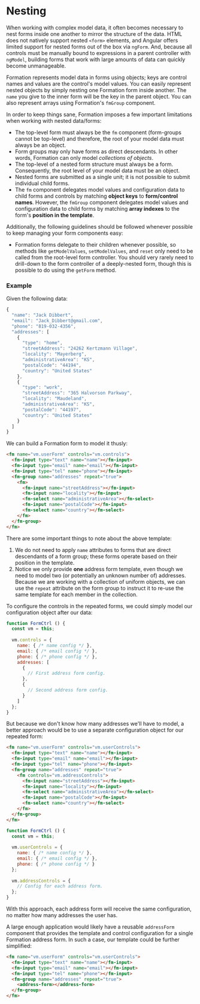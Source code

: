 # Nesting

When working with complex model data, it often becomes necessary to nest forms inside one another to mirror the structure of the data. HTML does not natively support nested `<form>` elements, and Angular offers limited support for nested forms out of the box via `ngForm`. And, because all controls must be manually bound to expressions in a parent controller with `ngModel`, building forms that work with large amounts of data can quickly become unmanageable.

Formation represents model data in forms using objects; keys are control names and values are the control's model values. You can easily represent nested objects by simply nesting one Formation form inside another. The `name` you give to the inner form will be the key in the parent object. You can also represent arrays using Formation's `fmGroup` component.

In order to keep things sane, Formation imposes a few important limitations when working with nested data/forms:

* The top-level form must always be the `fm` component \(form-groups cannot be top-level\) and therefore, the root of your model data must always be an object.
* Form groups may only have forms as direct descendants. In other words, Formation can only model _collections of objects_.
* The top-level of a nested form structure must always be a form. Consequently, the root level of your model data must be an object.
* Nested forms are submitted as a single unit; it is not possible to submit individual child forms.
* The `fm` component delegates model values and configuration data to child forms and controls by matching **object keys** to **form/control names**. However, the `fmGroup` component delegates model values and configuration data to child forms by matching **array indexes** to the form's **position in the template**.

Additionally, the following guidelines should be followed whenever possible to keep managing your form components easy:

* Formation forms delegate to their children whenever possible, so methods like `getModelValues`, `setModelValues`, and `reset` only need to be called from the root-level form controller. You should very rarely need to drill-down to the form controller of a deeply-nested form, though this is possible to do using the `getForm` method.

### Example

Given the following data:

```js
{
  "name": "Jack Dibbert",
  "email": "Jack_Dibbert@gmail.com",
  "phone": "819-032-4356",
  "addresses": [
    {
      "type": "home",
      "streetAddress": "24262 Kertzmann Village",
      "locality": "Mayerberg",
      "administrativeArea": "KS",
      "postalCode": "44194",
      "country": "United States"
    },
    {
      "type": "work",
      "streetAddress": "365 Halvorson Parkway",
      "locality": "Maudeland",
      "administrativeArea": "KS",
      "postalCode": "44197",
      "country": "United States"
    }
  ]
}
```

We can build a Formation form to model it thusly:

```html
<fm name="vm.userForm" controls="vm.controls">
  <fm-input type="text" name="name"></fm-input>
  <fm-input type="email" name="email"></fm-input>
  <fm-input type="tel" name="phone"></fm-input>
  <fm-group name="addresses" repeat="true">
    <fm>
      <fm-input name="streetAddress"></fm-input>
      <fm-input name="locality"></fm-input>
      <fm-select name="administrativeArea"></fm-select>
      <fm-input name="postalCode"></fm-input>
      <fm-select name="country"></fm-select>
    </fm>
  </fm-group>
</fm>
```

There are some important things to note about the above template:

1. We do not need to apply `name` attributes to forms that are direct descendants of a form group; these forms operate based on their position in the template.
2. Notice we only provide **one** address form template, even though we need to model two \(or potentially an unknown number of\) addresses. Because we are working with a collection of uniform objects, we can use the `repeat` attribute on the form group to instruct it to re-use the same template for each member in the collection.



To configure the controls in the repeated forms, we could simply model our configuration object after our data:

```js
function FormCtrl () {
  const vm = this;
  
  vm.controls = {
    name: { /* name config */ },
    email: { /* email config */ },
    phone: { /* phone config */ },
    addresses: [
      {
        // First address form config.
      },
      {
        // Second address form config.
      }
    ]
  };
}
```

But because we don't know how many addresses we'll have to model, a better approach would be to use a separate configuration object for our repeated form:

```html
<fm name="vm.userForm" controls="vm.userControls">
  <fm-input type="text" name="name"></fm-input>
  <fm-input type="email" name="email"></fm-input>
  <fm-input type="tel" name="phone"></fm-input>
  <fm-group name="addresses" repeat="true">
    <fm controls="vm.addressControls">
      <fm-input name="streetAddress"></fm-input>
      <fm-input name="locality"></fm-input>
      <fm-select name="administrativeArea"></fm-select>
      <fm-input name="postalCode"></fm-input>
      <fm-select name="country"></fm-select>
    </fm>
  </fm-group>
</fm>
```

```js
function FormCtrl () {
  const vm = this;
  
  vm.userControls = {
    name: { /* name config */ },
    email: { /* email config */ },
    phone: { /* phone config */ }
  };
  
  vm.addressControls = {
    // Config for each address form.
  };
}
```

With this approach, each address form will receive the same configuration, no matter how many addresses the user has.

A large enough application would likely have a reusable `addressForm` component that provides the template and control configuration for a single Formation address form. In such a case, our template could be further simplified:

```html
<fm name="vm.userForm" controls="vm.userControls">
  <fm-input type="text" name="name"></fm-input>
  <fm-input type="email" name="email"></fm-input>
  <fm-input type="tel" name="phone"></fm-input>
  <fm-group name="addresses" repeat="true">
    <address-form></address-form>
  </fm-group>
</fm>
```



